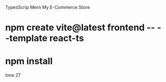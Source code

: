 
TypesScrip Mern My E-Commerce Store




  #  npm create vite@latest frontend -- --template react-ts

  # npm install


  time 27